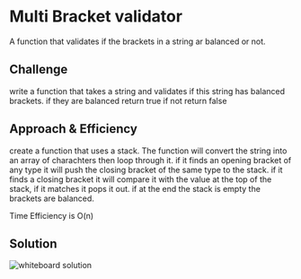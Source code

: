 # Multi Bracket validator

A function that validates if the brackets in a string ar balanced or not.

## Challenge

write a function that takes a string and validates if this string has balanced brackets. if they are balanced return true if not return false

## Approach & Efficiency

create a function that uses a stack. The function will convert the string into an array of charachters then loop through it. if it finds an opening bracket of any type it will push the closing bracket of the same type to the stack. if it finds a closing bracket it will compare it with the value at the top of the stack, if it matches it pops it out. if at the end the stack is empty the brackets are balanced.

Time Efficiency  is O(n)

## Solution
<!-- Embedded whiteboard image -->
![whiteboard solution](./multi-bracket-validator.jpg)
